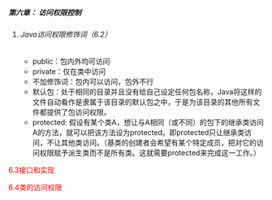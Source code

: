 ##### 第六章： 访问权限控制



1. ###### Java访问权限修饰词（6.2）

   - public：包内外均可访问
   - private：仅在类中访问
   - 不加修饰词：包内可以访问，包外不行
   - 默认包：处于相同的目录并且没有给自己设定任何包名称，Java将这样的文件自动看作是隶属于该目录的默认包之中，于是为该目录的其他所有文件都提供了包访问权限。
   - protected: 假设有某个类A，想让与A相同（或不同）的包下的继承类访问A的方法，就可以把该方法设为protected。即protected只让继承类访问，不让其他类访问。（基类的创建者会希望有某个特定成员，把对它的访问权限赋予派生类而不是所有类。这就需要protected来完成这一工作。）

<font color=red>6.3接口和实现</font>

<font color=red>6.4类的访问权限</font>

